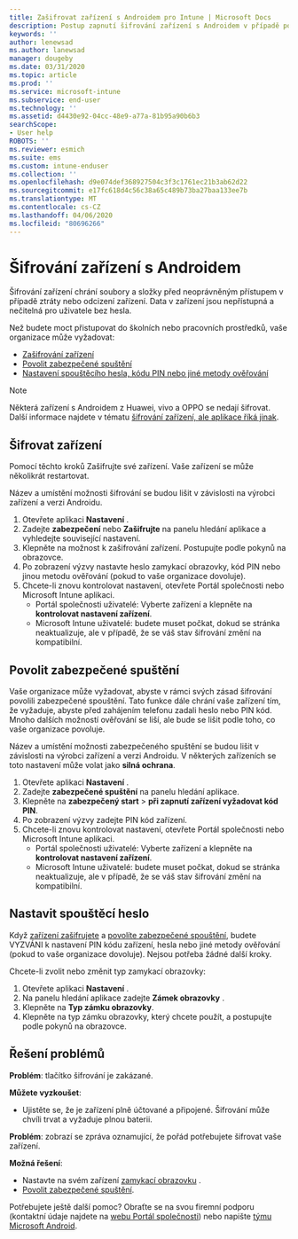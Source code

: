 ```yaml
---
title: Zašifrovat zařízení s Androidem pro Intune | Microsoft Docs
description: Postup zapnutí šifrování zařízení s Androidem v případě potřeby službou Intune
keywords: ''
author: lenewsad
ms.author: lanewsad
manager: dougeby
ms.date: 03/31/2020
ms.topic: article
ms.prod: ''
ms.service: microsoft-intune
ms.subservice: end-user
ms.technology: ''
ms.assetid: d4430e92-04cc-48e9-a77a-81b95a90b6b3
searchScope:
- User help
ROBOTS: ''
ms.reviewer: esmich
ms.suite: ems
ms.custom: intune-enduser
ms.collection: ''
ms.openlocfilehash: d9e074def368927504c3f3c1761ec21b3ab62d22
ms.sourcegitcommit: e17fc618d4c56c38a65c489b73ba27baa133ee7b
ms.translationtype: MT
ms.contentlocale: cs-CZ
ms.lasthandoff: 04/06/2020
ms.locfileid: "80696266"
---
```

# <a name="encrypting-your-android-device"></a>Šifrování zařízení s Androidem

Šifrování zařízení chrání soubory a složky před neoprávněným přístupem v případě ztráty nebo odcizení zařízení. Data v zařízení jsou nepřístupná a nečitelná pro uživatele bez hesla. 

Než budete moct přistupovat do školních nebo pracovních prostředků, vaše organizace může vyžadovat:

* [Zašifrování zařízení](#encrypt-device)
* [Povolit zabezpečené spuštění](#enable-secure-startup)
* [Nastavení spouštěcího hesla, kódu PIN nebo jiné metody ověřování](#set-startup-passcode)  

> [!Note]
> Některá zařízení s Androidem z Huawei, vivo a OPPO se nedají šifrovat. Další informace najdete v tématu [šifrování zařízení, ale aplikace říká jinak](your-device-appears-encrypted-but-cp-says-otherwise-android.md).  

## <a name="encrypt-device"></a>Šifrovat zařízení

Pomocí těchto kroků Zašifrujte své zařízení. Vaše zařízení se může několikrát restartovat. 

Název a umístění možnosti šifrování se budou lišit v závislosti na výrobci zařízení a verzi Androidu. 

1. Otevřete aplikaci **Nastavení** .
2. Zadejte **zabezpečení** nebo **Zašifrujte** na panelu hledání aplikace a vyhledejte související nastavení.
3. Klepněte na možnost k zašifrování zařízení. Postupujte podle pokynů na obrazovce.  
4. Po zobrazení výzvy nastavte heslo zamykací obrazovky, kód PIN nebo jinou metodu ověřování (pokud to vaše organizace dovoluje). 
5. Chcete-li znovu kontrolovat nastavení, otevřete Portál společnosti nebo Microsoft Intune aplikaci.
    * Portál společnosti uživatelé: Vyberte zařízení a klepněte na **kontrolovat nastavení zařízení**. 
    * Microsoft Intune uživatelé: budete muset počkat, dokud se stránka neaktualizuje, ale v případě, že se váš stav šifrování změní na kompatibilní. 

## <a name="enable-secure-startup"></a>Povolit zabezpečené spuštění

Vaše organizace může vyžadovat, abyste v rámci svých zásad šifrování povolili zabezpečené spouštění. Tato funkce dále chrání vaše zařízení tím, že vyžaduje, abyste před zahájením telefonu zadali heslo nebo PIN kód. Mnoho dalších možností ověřování se liší, ale bude se lišit podle toho, co vaše organizace povoluje. 

Název a umístění možnosti zabezpečeného spuštění se budou lišit v závislosti na výrobci zařízení a verzi Androidu. V některých zařízeních se toto nastavení může volat jako **silná ochrana**. 

1. Otevřete aplikaci **Nastavení** .
2. Zadejte **zabezpečené spuštění** na panelu hledání aplikace.
3. Klepněte na **zabezpečený start** > **při zapnutí zařízení vyžadovat kód PIN**.
4. Po zobrazení výzvy zadejte PIN kód zařízení.   
5. Chcete-li znovu kontrolovat nastavení, otevřete Portál společnosti nebo Microsoft Intune aplikaci.
    * Portál společnosti uživatelé: Vyberte zařízení a klepněte na **kontrolovat nastavení zařízení**. 
    * Microsoft Intune uživatelé: budete muset počkat, dokud se stránka neaktualizuje, ale v případě, že se váš stav šifrování změní na kompatibilní.  


## <a name="set-startup-passcode"></a>Nastavit spouštěcí heslo   
Když [zařízení zašifrujete](#encrypt-device) a [povolíte zabezpečené spouštění](#enable-secure-startup), budete VYZVÁNI k nastavení PIN kódu zařízení, hesla nebo jiné metody ověřování (pokud to vaše organizace dovoluje). Nejsou potřeba žádné další kroky. 

Chcete-li zvolit nebo změnit typ zamykací obrazovky:

1. Otevřete aplikaci **Nastavení** .
2. Na panelu hledání aplikace zadejte **Zámek obrazovky** .
3. Klepněte na **Typ zámku obrazovky**.
4. Klepněte na typ zámku obrazovky, který chcete použít, a postupujte podle pokynů na obrazovce.  

## <a name="troubleshoot"></a>Řešení problémů    
**Problém**: tlačítko šifrování je zakázané.   

**Můžete vyzkoušet**: 
* Ujistěte se, že je zařízení plně účtované a připojené. Šifrování může chvíli trvat a vyžaduje plnou baterii.   

**Problém**: zobrazí se zpráva oznamující, že pořád potřebujete šifrovat vaše zařízení.  

**Možná řešení**:
   *  Nastavte na svém zařízení [zamykací obrazovku](#set-startup-passcode) . 
   * [Povolit zabezpečené spuštění](#enable-secure-startup).

Potřebujete ještě další pomoc? Obraťte se na svou firemní podporu (kontaktní údaje najdete na [webu Portál společnosti](https://go.microsoft.com/fwlink/?linkid=2010980)) nebo napište <a href="mailto:wintunedroidfbk@microsoft.com?subject=I'm having trouble with encryption on my Android device&body=Describe the issue you're experiencing here.">týmu Microsoft Android</a>.  
